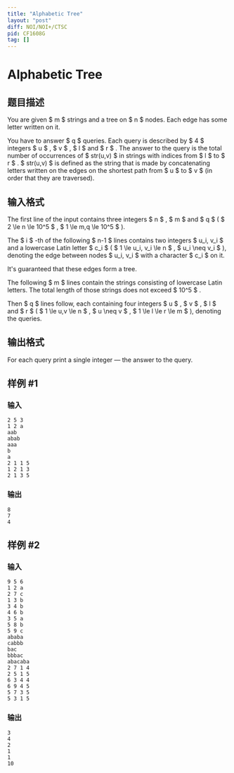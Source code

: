```yaml
---
title: "Alphabetic Tree"
layout: "post"
diff: NOI/NOI+/CTSC
pid: CF1608G
tag: []
---
```


# Alphabetic Tree

## 题目描述

You are given $ m $ strings and a tree on $ n $ nodes. Each edge has some letter written on it.

You have to answer $ q $ queries. Each query is described by $ 4 $ integers $ u $ , $ v $ , $ l $ and $ r $ . The answer to the query is the total number of occurrences of $ str(u,v) $ in strings with indices from $ l $ to $ r $ . $ str(u,v) $ is defined as the string that is made by concatenating letters written on the edges on the shortest path from $ u $ to $ v $ (in order that they are traversed).

## 输入格式

The first line of the input contains three integers $ n $ , $ m $ and $ q $ ( $ 2 \le n \le 10^5 $ , $ 1 \le m,q \le 10^5 $ ).

The $ i $ -th of the following $ n-1 $ lines contains two integers $ u_i, v_i $ and a lowercase Latin letter $ c_i $ ( $ 1 \le u_i, v_i \le n $ , $ u_i \neq v_i $ ), denoting the edge between nodes $ u_i, v_i $ with a character $ c_i $ on it.

It's guaranteed that these edges form a tree.

The following $ m $ lines contain the strings consisting of lowercase Latin letters. The total length of those strings does not exceed $ 10^5 $ .

Then $ q $ lines follow, each containing four integers $ u $ , $ v $ , $ l $ and $ r $ ( $ 1 \le u,v \le n $ , $ u \neq v $ , $ 1 \le l \le r \le m $ ), denoting the queries.

## 输出格式

For each query print a single integer — the answer to the query.

## 样例 #1

### 输入

```
2 5 3
1 2 a
aab
abab
aaa
b
a
2 1 1 5
1 2 1 3
2 1 3 5
```

### 输出

```
8
7
4
```

## 样例 #2

### 输入

```
9 5 6
1 2 a
2 7 c
1 3 b
3 4 b
4 6 b
3 5 a
5 8 b
5 9 c
ababa
cabbb
bac
bbbac
abacaba
2 7 1 4
2 5 1 5
6 3 4 4
6 9 4 5
5 7 3 5
5 3 1 5
```

### 输出

```
3
4
2
1
1
10
```

